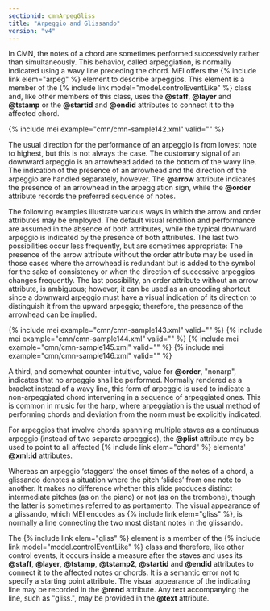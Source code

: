 ```yaml
---
sectionid: cmnArpegGliss
title: "Arpeggio and Glissando"
version: "v4"
---
```


In CMN, the notes of a chord are sometimes performed successively rather than simultaneously. This behavior, called arpeggiation, is normally indicated using a wavy line preceding the chord. MEI offers the {% include link elem="arpeg" %} element to describe arpeggios. This element is a member of the {% include link model="model.controlEventLike" %} class and, like other members of this class, uses the **@staff**, **@layer** and **@tstamp** or the **@startid** and **@endid** attributes to connect it to the affected chord.

{% include mei example="cmn/cmn-sample142.xml" valid="" %}

The usual direction for the performance of an arpeggio is from lowest note to highest, but this is not always the case. The customary signal of an downward arpeggio is an arrowhead added to the bottom of the wavy line. The indication of the presence of an arrowhead and the direction of the arpeggio are handled separately, however. The **@arrow** attribute indicates the presence of an arrowhead in the arpeggiation sign, while the **@order** attribute records the preferred sequence of notes.

The following examples illustrate various ways in which the arrow and order attributes may be employed. The default visual rendition and performance are assumed in the absence of both attributes, while the typical downward arpeggio is indicated by the presence of both attributes. The last two possibilities occur less frequently, but are sometimes appropriate: The presence of the arrow attribute without the order attribute may be used in those cases where the arrowhead is redundant but is added to the symbol for the sake of consistency or when the direction of successive arpeggios changes frequently. The last possibility, an order attribute without an arrow attribute, is ambiguous; however, it can be used as an encoding shortcut since a downward arpeggio must have a visual indication of its direction to distinguish it from the upward arpeggio; therefore, the presence of the arrowhead can be implied.

{% include mei example="cmn/cmn-sample143.xml" valid="" %}
{% include mei example="cmn/cmn-sample144.xml" valid="" %}
{% include mei example="cmn/cmn-sample145.xml" valid="" %}
{% include mei example="cmn/cmn-sample146.xml" valid="" %}

A third, and somewhat counter-intuitive, value for **@order**, "nonarp", indicates that no arpeggio shall be performed. Normally rendered as a bracket instead of a wavy line, this form of arpeggio is used to indicate a non-arpeggiated chord intervening in a sequence of arpeggiated ones. This is common in music for the harp, where arpeggiation is the usual method of performing chords and deviation from the norm must be explicitly indicated.

For arpeggios that involve chords spanning multiple staves as a continuous arpeggio (instead of two separate arpeggios), the **@plist** attribute may be used to point to all affected {% include link elem="chord" %} elements' **@xml:id** attributes.

Whereas an arpeggio ‘staggers’ the onset times of the notes of a chord, a glissando denotes a situation where the pitch ‘slides’ from one note to another. It makes no difference whether this slide produces distinct intermediate pitches (as on the piano) or not (as on the trombone), though the latter is sometimes referred to as portamento. The visual appearance of a glissando, which MEI encodes as {% include link elem="gliss" %}, is normally a line connecting the two most distant notes in the glissando.

The {% include link elem="gliss" %} element is a member of the {% include link model="model.controlEventLike" %} class and therefore, like other control events, it occurs inside a measure after the staves and uses its **@staff**, **@layer**, **@tstamp**, **@tstamp2**, **@startid** and **@endid** attributes to connect it to the affected notes or chords. It is a semantic error not to specify a starting point attribute. The visual appearance of the indicating line may be recorded in the **@rend** attribute. Any text accompanying the line, such as "gliss.", may be provided in the **@text** attribute.
